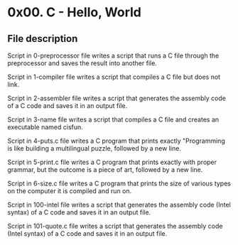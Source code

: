 # 0x00. C - Hello, World

## File description

Script in 0-preprocessor file writes a script that runs a C file through the preprocessor and saves the result into another file.

Script in 1-compiler file writes a script that compiles a C file but does not link.

Script in 2-assembler file writes a script that generates the assembly code of a C code and saves it in an output file.

Script in 3-name file writes a script that compiles a C file and creates an executable named cisfun.

Script in 4-puts.c file writes a C program that prints exactly "Programming is like building a multilingual puzzle, followed by a new line.

Script in 5-print.c file writes a C program that prints exactly with proper grammar, but the outcome is a piece of art, followed by a new line.

Script in 6-size.c file writes a C program that prints the size of various types on the computer it is compiled and run on.

Script in 100-intel file writes a script that generates the assembly code (Intel syntax) of a C code and saves it in an output file.

Script in 101-quote.c file writes a script that generates the assembly code (Intel syntax) of a C code and saves it in an output file.
